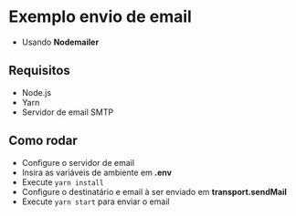 # Exemplo envio de email

- Usando **Nodemailer**

## Requisitos

- Node.js
- Yarn
- Servidor de email SMTP

## Como rodar

- Configure o servidor de email
- Insira as variáveis de ambiente em **.env**
- Execute `yarn install`
- Configure o destinatário e email à ser enviado em **transport.sendMail**
- Execute `yarn start` para enviar o email
